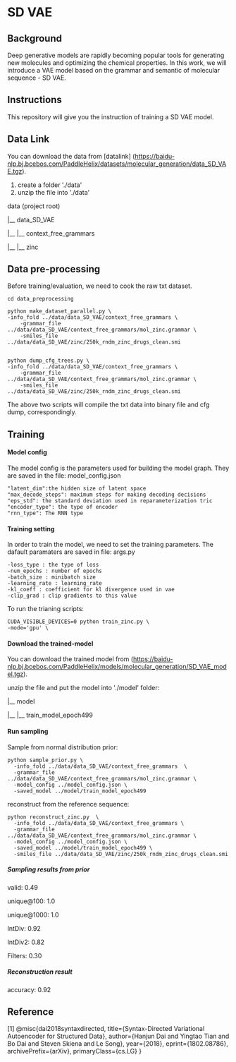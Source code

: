# SD VAE

## Background
Deep generative models are rapidly becoming popular tools for generating new molecules and optimizing the chemical properties. In this work, we will introduce a VAE model based on the grammar and semantic of molecular sequence - SD VAE.

## Instructions
This repository will give you the instruction of training a SD VAE model.

## Data Link

You can download the data from [datalink] (https://baidu-nlp.bj.bcebos.com/PaddleHelix/datasets/molecular_generation/data_SD_VAE.tgz).

1. create a folder './data'
2. unzip the file into './data'


data (project root)

|__  data_SD_VAE

|__  |__ context_free_grammars

|__  |__ zinc


## Data pre-processing
Before training/evaluation, we need to cook the raw txt dataset. 

    cd data_preprocessing
    
    python make_dataset_parallel.py \
    -info_fold ../data/data_SD_VAE/context_free_grammars \
        -grammar_file ../data/data_SD_VAE/context_free_grammars/mol_zinc.grammar \
        -smiles_file ../data/data_SD_VAE/zinc/250k_rndm_zinc_drugs_clean.smi 
        
        
    python dump_cfg_trees.py \
    -info_fold ../data/data_SD_VAE/context_free_grammars \
        -grammar_file ../data/data_SD_VAE/context_free_grammars/mol_zinc.grammar \
        -smiles_file ../data/data_SD_VAE/zinc/250k_rndm_zinc_drugs_clean.smi 
        

The above two scripts will compile the txt data into binary file and cfg dump, correspondingly.

## Training
    
#### Model config
The model config is the parameters used for building the model graph. They are saved in the file: model_config.json

    "latent_dim":the hidden size of latent space
    "max_decode_steps": maximum steps for making decoding decisions
    "eps_std": the standard deviation used in reparameterization tric
    "encoder_type": the type of encoder
    "rnn_type": The RNN type


#### Training setting
In order to train the model, we need to set the training parameters. The dafault paramaters are saved in file: args.py

    -loss_type : the type of loss
    -num_epochs : number of epochs
    -batch_size : minibatch size
    -learning_rate : learning_rate
    -kl_coeff : coefficient for kl divergence used in vae
    -clip_grad : clip gradients to this value


To run the trianing scripts:

    CUDA_VISIBLE_DEVICES=0 python train_zinc.py \
    -mode='gpu' \

#### Download the trained-model
You can download the trained model from (https://baidu-nlp.bj.bcebos.com/PaddleHelix/models/molecular_generation/SD_VAE_model.tgz).

unzip the file and put the model into './model' folder:

|__  model

|__ |__ train_model_epoch499


#### Run sampling
Sample from normal distribution prior:

    python sample_prior.py \
      -info_fold ../data/data_SD_VAE/context_free_grammars  \
      -grammar_file ../data/data_SD_VAE/context_free_grammars/mol_zinc.grammar \
      -model_config ../model_config.json \
      -saved_model ../model/train_model_epoch499


reconstruct from the reference sequence:

    python reconstruct_zinc.py  \
      -info_fold ../data/data_SD_VAE/context_free_grammars \        
      -grammar_file ../data/data_SD_VAE/context_free_grammars/mol_zinc.grammar \      
      -model_config ../model_config.json \       
      -saved_model ../model/train_model_epoch499 \
      -smiles_file ../data/data_SD_VAE/zinc/250k_rndm_zinc_drugs_clean.smi 


##### Sampling results from prior
valid: 0.49

unique@100: 1.0

unique@1000: 1.0

IntDiv: 0.92

IntDiv2: 0.82

Filters: 0.30

##### Reconstruction result
accuracy: 0.92



## Reference
[1] @misc{dai2018syntaxdirected,
      title={Syntax-Directed Variational Autoencoder for Structured Data}, 
      author={Hanjun Dai and Yingtao Tian and Bo Dai and Steven Skiena and Le Song},
      year={2018},
      eprint={1802.08786},
      archivePrefix={arXiv},
      primaryClass={cs.LG}
}